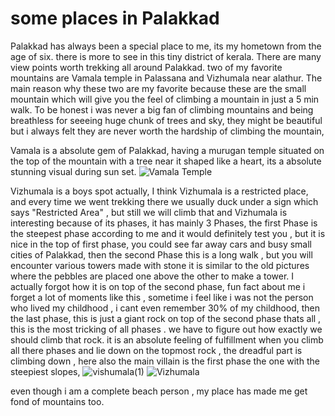 # some places in Palakkad

Palakkad has always been a special place to me, its my hometown from the age of six. there is more to see in this tiny district of kerala. There are many view points worth trekking all around Palakkad.
two of my favorite mountains are Vamala temple in Palassana and Vizhumala near alathur. The main reason why these two are my favorite because these are the small mountain which will give you the feel of climbing a mountain in just a 5 min walk. To be honest i was never a big fan of climbing mountains and being breathless for seeeing huge chunk of trees and sky, they might be beautiful but i always felt they are never worth the hardship of climbing the mountain,

Vamala is a absolute gem of Palakkad, having a murugan temple situated on the top of the mountain with a tree near it shaped like a heart, its a absolute stunning visual during sun set.
![Vamala Temple](https://github.com/user-attachments/assets/20b51d54-721a-4776-8944-d3d29af94fc6)


Vizhumala is a boys spot actually, I think Vizhumala is a restricted place, and every time we went trekking there we usually duck under a sign which says "Restricted Area" , but still we will climb that and Vizhumala is interesting because of its phases, it has mainly 3 Phases, the first Phase is the steepest phase according to me and it would definitely test you , but it is nice in the top of first phase, you could see far away cars and busy small cities of Palakkad,
then the second Phase this is a long walk , but you will encounter various towers made with stone it is similar to the old pictures where the pebbles are placed one above the other to make a tower. I actually forgot how it is on top of the second phase, fun fact about me i forget a lot of moments like this , sometime i feel like i was not the person who lived my childhood , i cant even remember 30% of my childhood,
then the last phase, this is just a giant rock on top of the second phase thats all , this is the most tricking of all phases . we have to figure out how exactly we should climb that rock. it is an absolute feeling of fulfillment when you climb all there phases and lie down on the topmost rock , the dreadful part is climbing down , here also the main villain is the first phase the one with the steepiest slopes, 
![vishumala(1)](https://github.com/user-attachments/assets/151ae816-3f5f-45f7-b53a-5507354fb4b3)
![Vizhumala](https://github.com/user-attachments/assets/20d68017-c137-46ff-8967-4c66307b7668)



even though i am a complete beach person , my place has made me get fond of mountains too.


